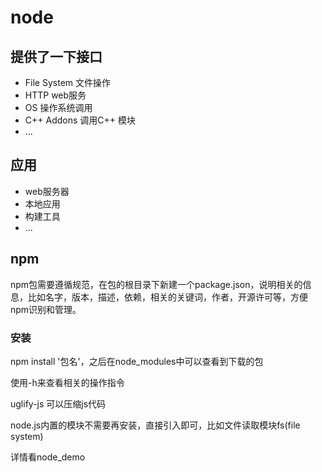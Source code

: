 # node

## 提供了一下接口
* File System   文件操作
* HTTP          web服务
* OS            操作系统调用
* C++ Addons    调用C++ 模块
* ...

## 应用
* web服务器
* 本地应用
* 构建工具
* ...

## npm
npm包需要遵循规范，在包的根目录下新建一个package.json，说明相关的信息，比如名字，版本，描述，依赖，相关的关键词，作者，开源许可等，方便npm识别和管理。
### 安装
npm install '包名'，之后在node_modules中可以查看到下载的包

使用-h来查看相关的操作指令

uglify-js  可以压缩js代码

node.js内置的模块不需要再安装，直接引入即可，比如文件读取模块fs(file system)

详情看node_demo